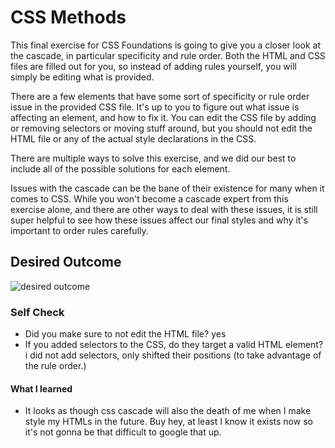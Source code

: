 # CSS Methods
This final exercise for CSS Foundations is going to give you a closer look at the cascade, in particular specificity and rule order. Both the HTML and CSS files are filled out for you, so instead of adding rules yourself, you will simply be editing what is provided.

There are a few elements that have some sort of specificity or rule order issue in the provided CSS file. It's up to you to figure out what issue is affecting an element, and how to fix it. You can edit the CSS file by adding or removing selectors or moving stuff around, but you should not edit the HTML file or any of the actual style declarations in the CSS.

There are multiple ways to solve this exercise, and we did our best to include all of the possible solutions for each element.

Issues with the cascade can be the bane of their existence for many when it comes to CSS. While you won't become a cascade expert from this exercise alone, and there are other ways to deal with these issues, it is still super helpful to see how these issues affect our final styles and why it's important to order rules carefully.

## Desired Outcome
![desired outcome](./desired-outcome.png)

### Self Check
- Did you make sure to not edit the HTML file? yes
- If you added selectors to the CSS, do they target a valid HTML element? i did not add selectors, only shifted their positions (to take advantage of the rule order.)

#### What I learned
- It looks as though css cascade will also the death of me when I make style my HTMLs in the future. Buy hey, at least I know it exists now so it's not gonna be that difficult to google that up.
